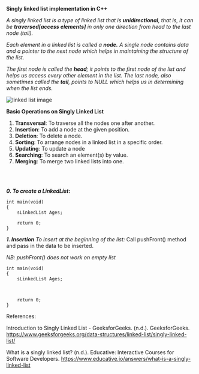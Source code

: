 **Singly linked list implementation in C++**


*A singly linked list is a type of linked list that is **unidirectional**, that is, it can be **traversed[access elements]** in only one direction from head to the last node (tail).*

*Each element in a linked list is called a **node.** A single node contains data and a pointer to the next node which helps in maintaining the structure of the list.*

*The first node is called the **head**; it points to the first node of the list and helps us access every other element in the list. The last node, also sometimes called the **tail**, points to NULL which helps us in determining when the list ends.*


<img src="https://media.geeksforgeeks.org/wp-content/uploads/20220816144425/LLdrawio.png" alt="linked list image">



**Basic Operations on Singly Linked List**
<ol>
<li><b>Transversal</b>: To traverse all the nodes one after another.</li>
<li><b>Insertion</b>: To add a node at the given position.</li>
<li><b>Deletion</b>: To delete a node.</li>
<li><b>Sorting</b>: To arrange nodes in a linked list in a specific order.</b></li>
<li><b>Updating</b>: To update a node</li>
<li><b>Searching</b>: To search an element(s) by value.</li>
<li><b>Merging</b>: To merge two linked lists into one.</li>
</ol>
<br>
<br>

***0. To create a LinkedList:***
```#include "sLinkedList.h"
int main(void)
{
    sLinkedList Ages;

    return 0;
}
```
***1. Insertion***
*To insert at the beginning of the list:*
Call pushFront() method and pass in the data to be inserted. 

*NB: pushFront() does not work on empty list*

```#include "sLinkedList.h"
int main(void)
{
    sLinkedList Ages;

    

    return 0;
}
```







References:

Introduction to Singly Linked List - GeeksforGeeks. (n.d.). GeeksforGeeks. https://www.geeksforgeeks.org/data-structures/linked-list/singly-linked-list/

What is a singly linked list? (n.d.). Educative: Interactive Courses for Software Developers. https://www.educative.io/answers/what-is-a-singly-linked-list